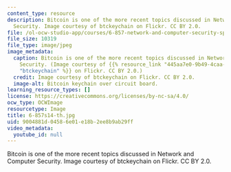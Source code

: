 ```yaml
---
content_type: resource
description: Bitcoin is one of the more recent topics discussed in Network and Computer
  Security. Image courtesy of btckeychain on Flickr. CC BY 2.0.
file: /ol-ocw-studio-app/courses/6-857-network-and-computer-security-spring-2014/9004881d04586e01e18b2ee8b9ab29ff_6-857s14-th.jpg
file_size: 10319
file_type: image/jpeg
image_metadata:
  caption: Bitcoin is one of the more recent topics discussed in Network and Computer
    Security. (Image courtesy of {{% resource_link "445aa7e0-9b49-4caa-a029-bf5a24eff4ef"
    "btckeychain" %}} on Flickr. CC BY 2.0.)
  credit: Image courtesy of btckeychain on Flickr. CC BY 2.0.
  image-alt: Bitcoin keychain over circuit board.
learning_resource_types: []
license: https://creativecommons.org/licenses/by-nc-sa/4.0/
ocw_type: OCWImage
resourcetype: Image
title: 6-857s14-th.jpg
uid: 9004881d-0458-6e01-e18b-2ee8b9ab29ff
video_metadata:
  youtube_id: null
---
```

Bitcoin is one of the more recent topics discussed in Network and Computer Security. Image courtesy of btckeychain on Flickr. CC BY 2.0.